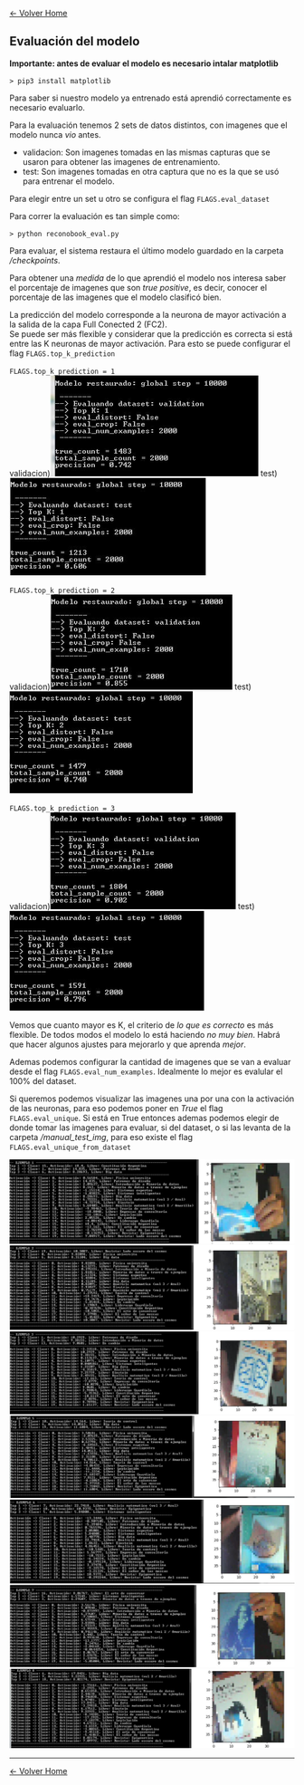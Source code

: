 [<- Volver Home](../README.md)  


## Evaluación del modelo

**Importante: antes de evaluar el modelo es necesario intalar matplotlib**
```shell
> pip3 install matplotlib
```

Para saber si nuestro modelo ya entrenado está aprendió correctamente es necesario evaluarlo.

Para la evaluación tenemos 2 sets de datos distintos, con imagenes que el modelo nunca *vio* antes.
- validacion: Son imagenes tomadas en las mismas capturas que se usaron para obtener las imagenes de entrenamiento. 
- test: Son imagenes tomadas en otra captura que no es la que se usó para entrenar el modelo. 

Para elegir entre un set u otro se configura el flag `FLAGS.eval_dataset`


Para correr la evaluación es tan simple como:
```shell
> python reconobook_eval.py
```

Para evaluar, el sistema restaura el último modelo guardado en la carpeta */checkpoints*.  

Para obtener una *medida* de lo que aprendió el modelo nos interesa saber el porcentaje de imagenes que son *true positive*, es decir, conocer el porcentaje de las imagenes que el modelo clasificó bien.  

La predicción del modelo corresponde a la neurona de mayor activación a la salida de la capa Full Conected 2 (FC2).  
Se puede ser más flexible y considerar que la predicción es correcta si está entre las K neuronas de mayor activación. Para esto se puede configurar el flag `FLAGS.top_k_prediction`  

`FLAGS.top_k_prediction = 1`  
validacion)![Evaluacion](./img/evaluacion1A.jpg "Evaluacion") test)![Evaluacion](./img/evaluacion1B.jpg "Evaluacion") 

`FLAGS.top_k_prediction = 2`  
validacion)![Evaluacion](./img/evaluacion2A.jpg "Evaluacion") test)![Evaluacion](./img/evaluacion2B.jpg "Evaluacion") 

`FLAGS.top_k_prediction = 3`    
validacion)![Evaluacion](./img/evaluacion3A.jpg "Evaluacion") test)![Evaluacion](./img/evaluacion3B.jpg "Evaluacion")   

Vemos que cuanto mayor es K, el criterio de *lo que es correcto* es más flexible. De todos modos el modelo lo está haciendo *no muy bien*. Habrá que hacer algunos ajustes para mejorarlo y que aprenda *mejor*.

Ademas podemos configurar la cantidad de imagenes que se van a evaluar desde el flag `FLAGS.eval_num_examples`. Idealmente lo mejor es evalular el 100% del dataset.  

Si queremos podemos visualizar las imagenes una por una con la activación de las neuronas, para eso podemos poner en *True* el flag `FLAGS.eval_unique`. Si está en True entonces ademas podemos elegir de donde tomar las imagenes para evaluar, si del dataset, o si las levanta de la carpeta */manual_test_img*, para eso existe el flag `FLAGS.eval_unique_from_dataset`

![Evaluacion](./img/evaluacion4.jpg "Evaluacion")  
![Evaluacion](./img/evaluacion5.jpg "Evaluacion")  
![Evaluacion](./img/evaluacion6.jpg "Evaluacion")  
![Evaluacion](./img/evaluacion7.jpg "Evaluacion")  
![Evaluacion](./img/evaluacion8.jpg "Evaluacion")  
![Evaluacion](./img/evaluacion9.jpg "Evaluacion")  
![Evaluacion](./img/evaluacion10.jpg "Evaluacion")  

  ***
[<- Volver Home](../README.md)
